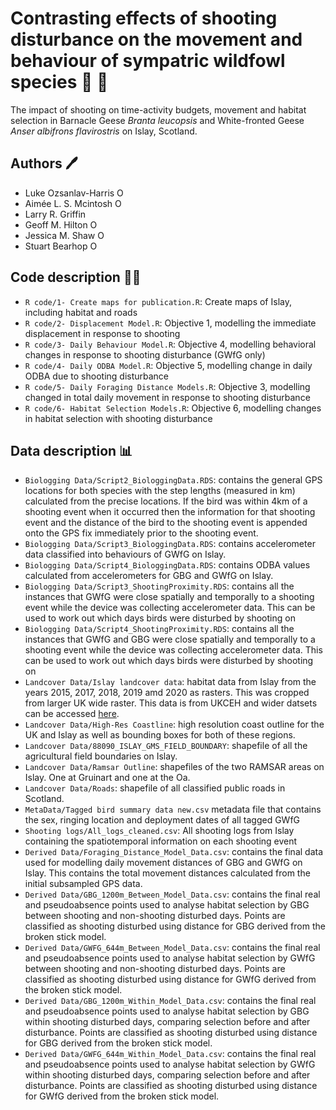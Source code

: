 # Contrasting effects of shooting disturbance on the movement and behaviour of sympatric wildfowl species 🔫 🦆
The impact of shooting on time-activity budgets, movement and habitat selection in Barnacle Geese *Branta leucopsis* and White-fronted Geese *Anser albifrons flavirostris* on Islay, Scotland. 

## Authors 🖊️
- Luke Ozsanlav-Harris <a itemprop="sameAs" content="https://orcid.org/0000-0003-3889-6722" href="https://orcid.org/0000-0003-3889-6722" target="orcid.widget" rel="noopener" style="vertical-align:top;"><img src="https://orcid.org/sites/default/files/images/orcid_16x16.png" alt="ORCID iD icon" target="_blank" style="width:1em;margin-right:.5em;"/></a>
- Aimée L. S. Mcintosh <a itemprop="sameAs" content="https://orcid.org/0000-0002-4975-3682" href="https://orcid.org/0000-0002-4975-3682" target="orcid.widget" rel="noopener" style="vertical-align:top;"><img src="https://orcid.org/sites/default/files/images/orcid_16x16.png" alt="ORCID iD icon" target="_blank" style="width:1em;margin-right:.5em;"/></a>
- Larry R. Griffin
- Geoff M. Hilton <a itemprop="sameAs" content="https://orcid.org/0000-0001-9062-3030" href="https://orcid.org/0000-0001-9062-3030" target="orcid.widget" rel="me noopener noreferrer" style="vertical-align:top;"><img src="https://orcid.org/sites/default/files/images/orcid_16x16.png" alt="ORCID iD icon" style="width:1em;margin-right:.5em;"/></a>
- Jessica M. Shaw <a itemprop="sameAs" content="https://orcid.org/0000-0003-0862-9260" href="https://orcid.org/0000-0003-0862-9260" target="orcid.widget" rel="noopener" style="vertical-align:top;"><img src="https://orcid.org/sites/default/files/images/orcid_16x16.png" alt="ORCID iD icon" target="_blank" style="width:1em;margin-right:.5em;"/></a>
- Stuart Bearhop <a itemprop="sameAs" content="https://orcid.org/0000-0002-5864-0129" href="https://orcid.org/0000-0002-5864-0129" target="orcid.widget" rel="me noopener noreferrer" style="vertical-align:top;"><img src="https://orcid.org/sites/default/files/images/orcid_16x16.png" alt="ORCID iD icon" style="width:1em;margin-right:.5em;"/></a>

## Code description 👨‍💻
- `R code/1- Create maps for publication.R`: Create maps of Islay, including habitat and roads
- `R code/2- Displacement Model.R`: Objective 1, modelling the immediate displacement in response to shooting
- `R code/3- Daily Behaviour Model.R`: Objective 4, modelling behavioral changes in response to shooting disturbance (GWfG only)
- `R code/4- Daily ODBA Model.R`: Objective 5, modelling change in daily ODBA due to shooting disturbance
- `R code/5- Daily Foraging Distance Models.R`: Objective 3, modelling changed in total daily movement in response to shooting disturbance
- `R code/6- Habitat Selection Models.R`: Objective 6, modelling changes in habitat selection with shooting disturbance

## Data description 📊
- `Biologging Data/Script2_BiologgingData.RDS`: contains the general GPS locations for both species with the step lengths (measured in km) calculated from the precise locations. If the bird was within 4km of a shooting event when it occurred then the information for that shooting event and the distance of the bird to the shooting event is appended onto the GPS fix immediately prior to the shooting event.
- `Biologging Data/Script3_BiologgingData.RDS`: contains accelerometer data classified into behaviours of GWfG on Islay. 
- `Biologging Data/Script4_BiologgingData.RDS`: contains ODBA values calculated from accelerometers for GBG and GWfG on Islay.
- `Biologging Data/Script3_ShootingProximity.RDS`: contains all the instances that GWfG were close spatially and temporally to a shooting event while the device was collecting accelerometer data. This can be used to work out which days birds were disturbed by shooting on
- `Biologging Data/Script4_ShootingProximity.RDS`: contains all the instances that GWfG and GBG were close spatially and temporally to a shooting event while the device was collecting accelerometer data. This can be used to work out which days birds were disturbed by shooting on
- `Landcover Data/Islay landcover data`: habitat data from Islay from the years 2015, 2017, 2018, 2019 amd 2020 as rasters. This was cropped from larger UK wide raster. This data is from UKCEH and wider datsets can be accessed [here](https://www.ceh.ac.uk/data/ukceh-land-cover-maps).
- `Landcover Data/High-Res Coastline`: high resolution coast outline for the UK and Islay as well as bounding boxes for both of these regions.
- `Landcover Data/88090_ISLAY_GMS_FIELD_BOUNDARY`: shapefile of all the agricultural field boundaries on Islay.
- `Landcover Data/Ramsar Outline`: shapefiles of the two RAMSAR areas on Islay. One at Gruinart and one at the Oa.
- `Landcover Data/Roads`: shapefile of all classified public roads in Scotland.
- `MetaData/Tagged bird summary data new.csv` metadata file that contains the sex, ringing location and deployment dates of all tagged GWfG
- `Shooting logs/All_logs_cleaned.csv`: All shooting logs from Islay containing the spatiotemporal information on each shooting event
- `Derived Data/Foraging_Distance_Model_Data.csv`: contains the final data used for modelling daily movement distances of GBG and GWfG on Islay. This contains the total movement distances calculated from the initial subsampled GPS data.
- `Derived Data/GBG_1200m_Between_Model_Data.csv`: contains the final real and pseudoabsence points used to analyse habitat selection by GBG between shooting and non-shooting disturbed days. Points are classified as shooting disturbed using distance for GBG derived from the broken stick model. 
-  `Derived Data/GWFG_644m_Between_Model_Data.csv`: contains the final real and pseudoabsence points used to analyse habitat selection by GWfG between shooting and non-shooting disturbed days. Points are classified as shooting disturbed using distance for GWfG derived from the broken stick model.
- `Derived Data/GBG_1200m_Within_Model_Data.csv`: contains the final real and pseudoabsence points used to analyse habitat selection by GBG within shooting disturbed days, comparing selection before and after disturbance. Points are classified as shooting disturbed using distance for GBG derived from the broken stick model.
- `Derived Data/GWFG_644m_Within_Model_Data.csv`: contains the final real and pseudoabsence points used to analyse habitat selection by GWfG within shooting disturbed days, comparing selection before and after disturbance. Points are classified as shooting disturbed using distance for GWfG derived from the broken stick model.


